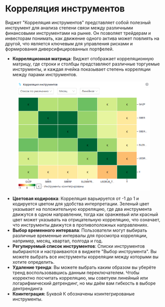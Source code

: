 # Корреляция инструментов

Виджет "Корреляция инструментов" представляет собой полезный инструмент для анализа степени связи между различными финансовыми инструментами на рынке. Он позволяет трейдерам и инвесторам понимать, как движение одного актива может повлиять на другой, что является ключевым для управления рисками и формирования диверсифицированных портфелей.

* **Корреляционная матрица**: Виджет отображает корреляционную матрицу, где строки и столбцы представляют различные торгуемые инструменты, и каждая ячейка показывает степень корреляции между парами инструментов.

<figure><img src=".gitbook/assets/image (1).png" alt=""><figcaption></figcaption></figure>

* **Цветовая кодировка**: Корреляция варьируется от -1 до 1 и кодируется цветом для удобства интерпретации. Зеленый цвет указывает на положительную корреляцию, где два инструмента движутся в одном направлении, тогда как оранжевый или красный цвет может указывать на отрицательную корреляцию, что означает, что инструменты движутся в противоположных направлениях.
* **Выбор временного интервала**: Пользователи могут выбирать различные временные интервалы для просмотра корреляции, например, месяц, квартал, полгода и год.
* **Регулируемый список инструментов**: Списки инструментов выбираются и настраиваются в виджете "Выбор инструмента". Вы можете выбрать все инструменты корреляции между которыми вы хотите определить.
* **Удаление тренда**: Вы можете выбрать каким образом вы уберёте тренд воспользовавшись данным переключателем. Чтобы корректно посчитать корреляцию, мы советуем линейный или логарифмический детрендинг, но мы даём вам гибкость в выборе дентрендинга
* **Коинтеграция:** Буквой К обозначены коинтегрированые инструменты.
